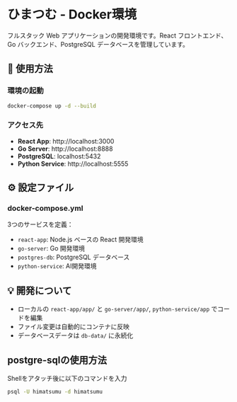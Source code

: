 # ひまつむ - Docker環境

フルスタック Web アプリケーションの開発環境です。React フロントエンド、Go バックエンド、PostgreSQL データベースを管理しています。

## 🚀 使用方法

### 環境の起動
```bash
docker-compose up -d --build
```

### アクセス先
- **React App**: http://localhost:3000
- **Go Server**: http://localhost:8888
- **PostgreSQL**: localhost:5432
- **Python Service**: http://localhost:5555

## ⚙️ 設定ファイル

### docker-compose.yml
3つのサービスを定義：
- `react-app`: Node.js ベースの React 開発環境
- `go-server`: Go 開発環境
- `postgres-db`: PostgreSQL データベース
- `python-service`: AI開発環境

## 💡 開発について

- ローカルの `react-app/app/` と `go-server/app/`, `python-service/app` でコードを編集
- ファイル変更は自動的にコンテナに反映
- データベースデータは `db-data/` に永続化

## postgre-sqlの使用方法
Shellをアタッチ後に以下のコマンドを入力
```bash
psql -U himatsumu -d himatsumu
```